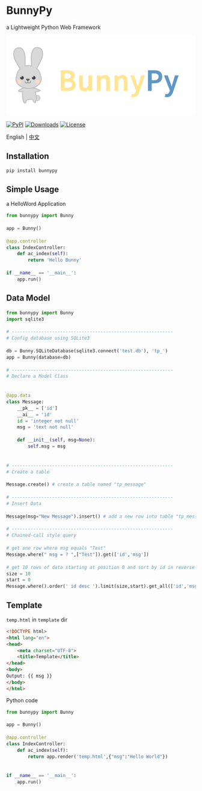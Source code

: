 # BunnyPy
a Lightweight Python Web Framework

![BunnyPy](bunny.png?raw=true)

[![PyPI](https://img.shields.io/pypi/v/bunnypy.svg?style=flat-square)](https://pypi.org/project/BunnyPy/)
[![Downloads](https://img.shields.io/pypi/dm/bunnypy.svg?color=brightgreen&style=flat-square)](https://pypi.org/project/BunnyPy/)
[![License](https://img.shields.io/pypi/l/bunnypy.svg?color=blue&style=flat-square)](LICENSE)

English | [中文](README_CN.md)

## Installation

```shell
pip install bunnypy
```

## Simple Usage

a HelloWord Application

```python
from bunnypy import Bunny

app = Bunny()

@app.controller
class IndexController:
    def ac_index(self):
        return 'Hello Bunny'

if __name__ == '__main__':
    app.run()
```

## Data Model

```python
from bunnypy import Bunny
import sqlite3

# ------------------------------------------------------------
# Config database using SQLite3

db = Bunny.SQLiteDatabase(sqlite3.connect('test.db'), 'tp_')
app = Bunny(database=db)

# ------------------------------------------------------------
# Declare a Model Class


@app.data
class Message:
    __pk__ = ['id']
    __ai__ = 'id'
    id = 'integer not null'
    msg = 'text not null'

    def __init__(self, msg=None):
        self.msg = msg


# ------------------------------------------------------------
# Create a table

Message.create() # create a table named "tp_message"

# ------------------------------------------------------------
# Insert Data

Message(msg="New Message").insert() # add a new row into table "tp_message"

# ------------------------------------------------------------
# Chained-call style query

# get one row where msg equals "Test"
Message.where(" msg = ? ",["Test"]).get(['id','msg'])

# get 10 rows of data starting at position 0 and sort by id in reverse order
size = 10
start = 0
Message.where().order(' id desc ').limit(size,start).get_all(['id','msg'])

```

## Template

```temp.html``` in ```template``` dir

```html
<!DOCTYPE html>
<html lang="en">
<head>
    <meta charset="UTF-8">
    <title>Template</title>
</head>
<body>
Output: {{ msg }}
</body>
</html>
```

Python code

```python
from bunnypy import Bunny

app = Bunny()

@app.controller
class IndexController:
    def ac_index(self):
        return app.render('temp.html',{"msg":"Hello World"})


if __name__ == '__main__':
    app.run()

```